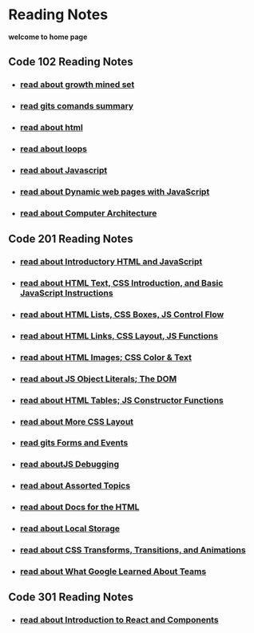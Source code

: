 # Reading Notes
**welcome to home page** 

## Code 102 Reading Notes
* ### [read about growth mined set](https://rulaalqasem.github.io/reading-note/growthminde)
* ### [read gits comands summary](https://rulaalqasem.github.io/reading-note/git%20summary)
* ### [read about html](https://rulaalqasem.github.io/reading-note/Structure%20web%20pages%20with%20HTML)
* ### [read about loops](https://rulaalqasem.github.io/reading-note/comp-loop)
* ### [read about Javascript](https://rulaalqasem.github.io/reading-note/Javascript)
* ### [read about Dynamic web pages with JavaScript](https://rulaalqasem.github.io/reading-note/Dynamic%20web%20pages%20with%20JavaScript)
* ### [read about Computer Architecture](https://rulaalqasem.github.io/reading-note/Computer%20Architecture)
## Code 201 Reading Notes
* ### [read about Introductory HTML and JavaScript](https://rulaalqasem.github.io/reading-note/class-01)
* ### [read about HTML Text, CSS Introduction, and Basic JavaScript Instructions](https://rulaalqasem.github.io/reading-note/class-02)
* ### [read about HTML Lists, CSS Boxes, JS Control Flow](https://rulaalqasem.github.io/reading-note/class03)
* ### [read about HTML Links, CSS Layout, JS Functions](https://rulaalqasem.github.io/reading-note/class04)
* ### [read about  HTML Images; CSS Color & Text](https://rulaalqasem.github.io/reading-note/class05)
* ### [read about JS Object Literals; The DOM](https://rulaalqasem.github.io/reading-note/class06)
* ### [read about HTML Tables; JS Constructor Functions](https://rulaalqasem.github.io/reading-note/class07)
* ### [read about More CSS Layout](https://rulaalqasem.github.io/reading-note/class08)
* ### [read gits Forms and Events](https://rulaalqasem.github.io/reading-note/class09)
* ### [read aboutJS Debugging](https://rulaalqasem.github.io/reading-note/class10)
* ### [read about Assorted Topics](https://rulaalqasem.github.io/reading-note/class011)
* ### [read about Docs for the HTML ](https://rulaalqasem.github.io/reading-note/class012)
* ### [read about  Local Storage](https://rulaalqasem.github.io/reading-note/class013)
* ### [read about  CSS Transforms, Transitions, and Animations](https://rulaalqasem.github.io/reading-note/class014a)
* ### [read about What Google Learned About Teams](https://rulaalqasem.github.io/reading-note/class014b)
## Code 301 Reading Notes
* ### [read about Introduction to React and Components](https://rulaalqasem.github.io/reading-note/301r1)

